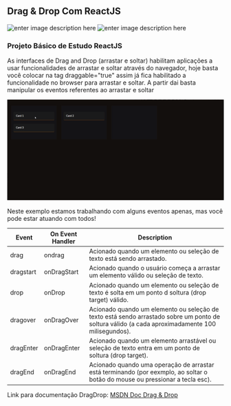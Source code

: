 

## Drag & Drop Com ReactJS

![enter image description here](https://img.shields.io/badge/-Javascript-F7DF1E?style=for-the-badge&logo=JavaScript&logoColor=black)
![enter image description here](https://img.shields.io/badge/-React-61DAFB?style=for-the-badge&logo=React&logoColor=white) 


### Projeto Básico de Estudo ReactJS

As interfaces de Drag and Drop (arrastar e soltar) habilitam aplicações a usar funcionalidades de arrastar e soltar através do navegador, hoje basta você colocar na tag draggable="true" assim já fica habilitado a funcionalidade no browser para arrastar e soltar.
A partir dai basta manipular os eventos referentes ao arrastar e soltar

![](https://github.com/dieggop/drag-drop-react/blob/master/public/dragdrop.gif)

Neste exemplo estamos trabalhando com alguns eventos apenas, mas você pode estar atuando com todos!

| Event	| On Event Handler	| Description |
|-------|-------------------|-------------|
| drag | ondrag | Acionado quando um elemento ou seleção de texto está sendo arrastado. |
| dragstart | onDragStart | Acionado quando o usuário começa a arrastar um elemento válido ou seleção de texto. |
| drop | onDrop | Acionado quando um elemento ou seleção de texto é solta em um ponto d soltura (drop target) válido. |
| dragover | onDragOver | Acionado quando um elemento ou seleção de texto está sendo arrastado sobre um ponto de soltura válido (a cada aproximadamente 100 milisegundos). |
| dragEnter | onDragEnter | Acionado quando um elemento arrastável ou seleção de texto entra em um ponto de soltura (drop target).|
| dragEnd | onDragEnd | Acionado quando uma operação de arrastar está terminando (por eexmplo, ao soltar o botão do mouse ou pressionar a tecla esc). |

Link para documentação DragDrop: [MSDN Doc Drag & Drop](https://developer.mozilla.org/pt-BR/docs/DragDrop/Drag_and_Drop)
